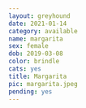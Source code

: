 ```yaml
---
layout: greyhound
date: 2021-01-14
category: available
name: margarita
sex: female
dob: 2019-03-08
color: brindle
cats: yes
title: Margarita
pic: margarita.jpeg
pending: yes
---
```


